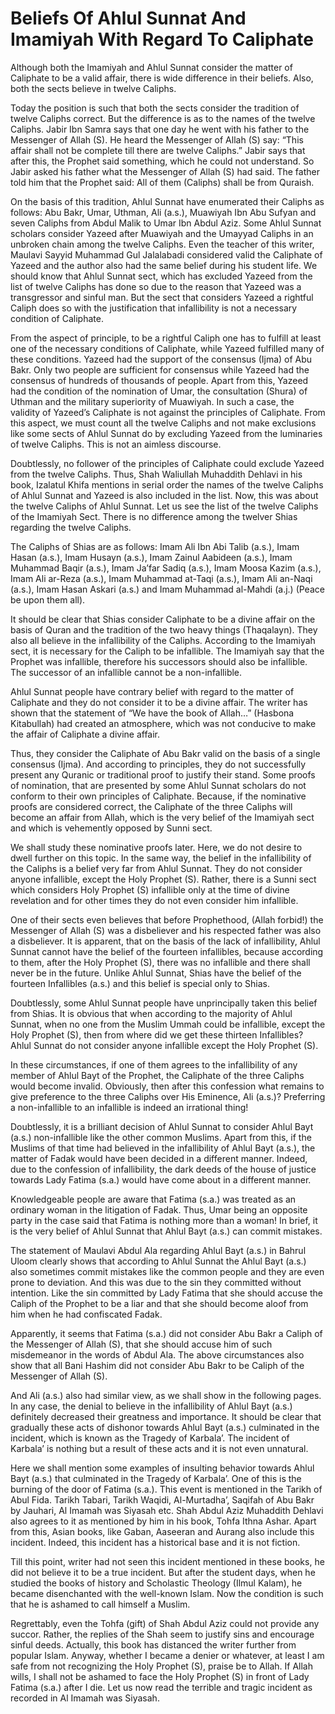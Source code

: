 Beliefs Of Ahlul Sunnat And Imamiyah With Regard To Caliphate
=============================================================

Although both the Imamiyah and Ahlul Sunnat consider the matter of
Caliphate to be a valid affair, there is wide difference in their
beliefs. Also, both the sects believe in twelve Caliphs.

Today the position is such that both the sects consider the tradition of
twelve Caliphs correct. But the difference is as to the names of the
twelve Caliphs. Jabir Ibn Samra says that one day he went with his
father to the Messenger of Allah (S). He heard the Messenger of Allah
(S) say: “This affair shall not be complete till there are twelve
Caliphs.” Jabir says that after this, the Prophet said something, which
he could not understand. So Jabir asked his father what the Messenger of
Allah (S) had said. The father told him that the Prophet said: All of
them (Caliphs) shall be from Quraish.

On the basis of this tradition, Ahlul Sunnat have enumerated their
Caliphs as follows: Abu Bakr, Umar, Uthman, Ali (a.s.), Muawiyah Ibn Abu
Sufyan and seven Caliphs from Abdul Malik to Umar Ibn Abdul Aziz. Some
Ahlul Sunnat scholars consider Yazeed after Muawiyah and the Umayyad
Caliphs in an unbroken chain among the twelve Caliphs. Even the teacher
of this writer, Maulavi Sayyid Muhammad Gul Jalalabadi considered valid
the Caliphate of Yazeed and the author also had the same belief during
his student life. We should know that Ahlul Sunnat sect, which has
excluded Yazeed from the list of twelve Caliphs has done so due to the
reason that Yazeed was a transgressor and sinful man. But the sect that
considers Yazeed a rightful Caliph does so with the justification that
infallibility is not a necessary condition of Caliphate.

From the aspect of principle, to be a rightful Caliph one has to fulfill
at least one of the necessary conditions of Caliphate, while Yazeed
fulfilled many of these conditions. Yazeed had the support of the
consensus (Ijma) of Abu Bakr. Only two people are sufficient for
consensus while Yazeed had the consensus of hundreds of thousands of
people. Apart from this, Yazeed had the condition of the nomination of
Umar, the consultation (Shura) of Uthman and the military superiority of
Muawiyah. In such a case, the validity of Yazeed’s Caliphate is not
against the principles of Caliphate. From this aspect, we must count all
the twelve Caliphs and not make exclusions like some sects of Ahlul
Sunnat do by excluding Yazeed from the luminaries of twelve Caliphs.
This is not an aimless discourse.

Doubtlessly, no follower of the principles of Caliphate could exclude
Yazeed from the twelve Caliphs. Thus, Shah Waliullah Muhaddith Dehlavi
in his book, Izalatul Khifa mentions in serial order the names of the
twelve Caliphs of Ahlul Sunnat and Yazeed is also included in the list.
Now, this was about the twelve Caliphs of Ahlul Sunnat. Let us see the
list of the twelve Caliphs of the Imamiyah Sect. There is no difference
among the twelver Shias regarding the twelve Caliphs.

The Caliphs of Shias are as follows: Imam Ali Ibn Abi Talib (a.s.), Imam
Hasan (a.s.), Imam Husayn (a.s.), Imam Zainul Aabideen (a.s.), Imam
Muhammad Baqir (a.s.), Imam Ja’far Sadiq (a.s.), Imam Moosa Kazim
(a.s.), Imam Ali ar-Reza (a.s.), Imam Muhammad at-Taqi (a.s.), Imam Ali
an-Naqi (a.s.), Imam Hasan Askari (a.s.) and Imam Muhammad al-Mahdi
(a.j.) (Peace be upon them all).

It should be clear that Shias consider Caliphate to be a divine affair
on the basis of Quran and the tradition of the two heavy things
(Thaqalayn). They also all believe in the infallibility of the Caliphs.
According to the Imamiyah sect, it is necessary for the Caliph to be
infallible. The Imamiyah say that the Prophet was infallible, therefore
his successors should also be infallible. The successor of an infallible
cannot be a non-infallible.

Ahlul Sunnat people have contrary belief with regard to the matter of
Caliphate and they do not consider it to be a divine affair. The writer
has shown that the statement of “We have the book of Allah…” (Hasbona
Kitabullah) had created an atmosphere, which was not conducive to make
the affair of Caliphate a divine affair.

Thus, they consider the Caliphate of Abu Bakr valid on the basis of a
single consensus (Ijma). And according to principles, they do not
successfully present any Quranic or traditional proof to justify their
stand. Some proofs of nomination, that are presented by some Ahlul
Sunnat scholars do not conform to their own principles of Caliphate.
Because, if the nominative proofs are considered correct, the Caliphate
of the three Caliphs will become an affair from Allah, which is the very
belief of the Imamiyah sect and which is vehemently opposed by Sunni
sect.

We shall study these nominative proofs later. Here, we do not desire to
dwell further on this topic. In the same way, the belief in the
infallibility of the Caliphs is a belief very far from Ahlul Sunnat.
They do not consider anyone infallible, except the Holy Prophet (S).
Rather, there is a Sunni sect which considers Holy Prophet (S)
infallible only at the time of divine revelation and for other times
they do not even consider him infallible.

One of their sects even believes that before Prophethood, (Allah
forbid!) the Messenger of Allah (S) was a disbeliever and his respected
father was also a disbeliever. It is apparent, that on the basis of the
lack of infallibility, Ahlul Sunnat cannot have the belief of the
fourteen infallibles, because according to them, after the Holy Prophet
(S), there was no infallible and there shall never be in the future.
Unlike Ahlul Sunnat, Shias have the belief of the fourteen Infallibles
(a.s.) and this belief is special only to Shias.

Doubtlessly, some Ahlul Sunnat people have unprincipally taken this
belief from Shias. It is obvious that when according to the majority of
Ahlul Sunnat, when no one from the Muslim Ummah could be infallible,
except the Holy Prophet (S), then from where did we get these thirteen
Infallibles? Ahlul Sunnat do not consider anyone infallible except the
Holy Prophet (S).

In these circumstances, if one of them agrees to the infallibility of
any member of Ahlul Bayt of the Prophet, the Caliphate of the three
Caliphs would become invalid. Obviously, then after this confession what
remains to give preference to the three Caliphs over His Eminence, Ali
(a.s.)? Preferring a non-infallible to an infallible is indeed an
irrational thing!

Doubtlessly, it is a brilliant decision of Ahlul Sunnat to consider
Ahlul Bayt (a.s.) non-infallible like the other common Muslims. Apart
from this, if the Muslims of that time had believed in the infallibility
of Ahlul Bayt (a.s.), the matter of Fadak would have been decided in a
different manner. Indeed, due to the confession of infallibility, the
dark deeds of the house of justice towards Lady Fatima (s.a.) would have
come about in a different manner.

Knowledgeable people are aware that Fatima (s.a.) was treated as an
ordinary woman in the litigation of Fadak. Thus, Umar being an opposite
party in the case said that Fatima is nothing more than a woman! In
brief, it is the very belief of Ahlul Sunnat that Ahlul Bayt (a.s.) can
commit mistakes.

The statement of Maulavi Abdul Ala regarding Ahlul Bayt (a.s.) in Bahrul
Uloom clearly shows that according to Ahlul Sunnat the Ahlul Bayt (a.s.)
also sometimes commit mistakes like the common people and they are even
prone to deviation. And this was due to the sin they committed without
intention. Like the sin committed by Lady Fatima that she should accuse
the Caliph of the Prophet to be a liar and that she should become aloof
from him when he had confiscated Fadak.

Apparently, it seems that Fatima (s.a.) did not consider Abu Bakr a
Caliph of the Messenger of Allah (S), that she should accuse him of such
misdemeanor in the words of Abdul Ala. The above circumstances also show
that all Bani Hashim did not consider Abu Bakr to be Caliph of the
Messenger of Allah (S).

And Ali (a.s.) also had similar view, as we shall show in the following
pages. In any case, the denial to believe in the infallibility of Ahlul
Bayt (a.s.) definitely decreased their greatness and importance. It
should be clear that gradually these acts of dishonor towards Ahlul Bayt
(a.s.) culminated in the incident, which is known as the Tragedy of
Karbala’. The incident of Karbala’ is nothing but a result of these acts
and it is not even unnatural.

Here we shall mention some examples of insulting behavior towards Ahlul
Bayt (a.s.) that culminated in the Tragedy of Karbala’. One of this is
the burning of the door of Fatima (s.a.). This event is mentioned in the
Tarikh of Abul Fida. Tarikh Tabari, Tarikh Waqidi, Al-Murtadha’, Saqifah
of Abu Bakr by Jauhari, Al Imamah was Siyasah etc. Shah Abdul Aziz
Muhaddith Dehlavi also agrees to it as mentioned by him in his book,
Tohfa Ithna Ashar. Apart from this, Asian books, like Gaban, Aaseeran
and Aurang also include this incident. Indeed, this incident has a
historical base and it is not fiction.

Till this point, writer had not seen this incident mentioned in these
books, he did not believe it to be a true incident. But after the
student days, when he studied the books of history and Scholastic
Theology (Ilmul Kalam), he became disenchanted with the well-known
Islam. Now the condition is such that he is ashamed to call himself a
Muslim.

Regrettably, even the Tohfa (gift) of Shah Abdul Aziz could not provide
any succor. Rather, the replies of the Shah seem to justify sins and
encourage sinful deeds. Actually, this book has distanced the writer
further from popular Islam. Anyway, whether I became a denier or
whatever, at least I am safe from not recognizing the Holy Prophet (S),
praise be to Allah. If Allah wills, I shall not be ashamed to face the
Holy Prophet (S) in front of Lady Fatima (s.a.) after I die. Let us now
read the terrible and tragic incident as recorded in Al Imamah was
Siyasah.


